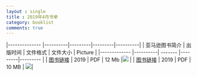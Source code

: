 ```yaml
---
layout : single
title : 2019年4月书单
category: booklist
comments: true
---
```


[b1]: ../../Images/2019-04/artificial-neural-networks-java-applications.jpg
[r1]: https://www.amazon.com/dp/1484244206/#customerReviews

[b2]: ../../Images/2019-04/object-oriented-thought-process-5th.jpg
[r2]: https://scanlibs.com/object-oriented-thought-process-5th/yz5cw79mbn3a/ECNHOkMYYhUPIB0rFFY3DRZ5UCUUGCkSV2cCeUwGdVNBYQtlWlQ4EQw4Xi8LZSgUETJEOQ==


[b3]: ../../Images/2019-04
[b4]: ../../Images/2019-04
[b5]: ../../Images/2019-04
[b6]: ../../Images/2019-04
[b7]: ../../Images/2019-04
[b8]: ../../Images/2019-04
[b9]: ../../Images/2019-04
[b10]: ../../Images/2019-04



|-------------- |----------|---------|---------|----------|
| 亚马逊图书简介  | 出版时间  | 文件格式 | 文件大小  | Picture  |
|-------------  |----------| ------- |---------|--------- |
| [图书链接][r1] | 2019     | PDF     | 12 Mb   |![][b1] |
| [图书链接][r2] | 2019 | PDF | 10 MB | ![][b2]|    
